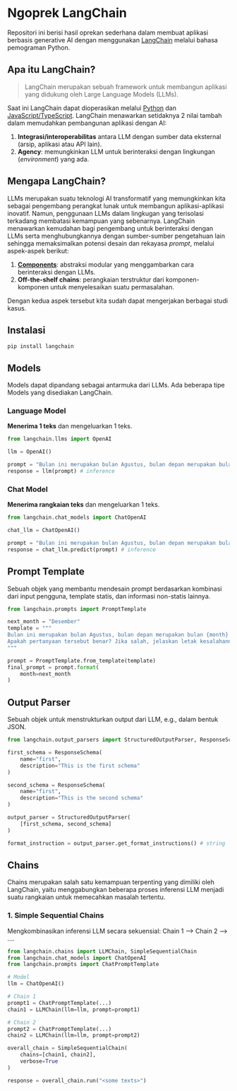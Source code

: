 # Ngoprek LangChain
Repositori ini berisi hasil oprekan sederhana dalam membuat aplikasi berbasis generative AI dengan menggunakan [LangChain](https://github.com/langchain-ai/langchain) melalui bahasa pemograman Python.

## Apa itu LangChain?
> LangChain merupakan sebuah framework untuk membangun aplikasi yang didukung oleh Large Language Models (LLMs).

Saat ini LangChain dapat dioperasikan melalui [Python](https://python.langchain.com/docs/get_started/introduction.html) dan [JavaScript/TypeScript](https://js.langchain.com/docs/get_started/introduction/).
LangChain menawarkan setidaknya 2 nilai tambah dalam memudahkan pembangunan aplikasi dengan AI:
1. **Integrasi/interoperabilitas** antara LLM dengan sumber data eksternal (arsip, aplikasi atau API lain).
2. **Agency**: memungkinkan LLM untuk berinteraksi dengan lingkungan (*environment*) yang ada.

## Mengapa LangChain?
LLMs merupakan suatu teknologi AI transformatif yang memungkinkan kita sebagai pengembang perangkat lunak untuk membangun aplikasi-aplikasi inovatif. 
Namun, penggunaan LLMs dalam lingkugan yang terisolasi terkadang membatasi kemampuan yang sebenarnya. 
LangChain menawarkan kemudahan bagi pengembang untuk berinteraksi dengan LLMs serta menghubungkannya dengan sumber-sumber pengetahuan lain sehingga memaksimalkan potensi desain dan rekayasa *prompt*, melalui aspek-aspek berikut:

1. [**Components**](https://docs.langchain.com/docs/category/components): abstraksi modular yang menggambarkan cara berinteraksi dengan LLMs.
2. **Off-the-shelf chains**: perangkaian terstruktur dari komponen-komponen untuk menyelesaikan suatu permasalahan.

Dengan kedua aspek tersebut kita sudah dapat mengerjakan berbagai studi kasus.

## Instalasi
```
pip install langchain
```

## Models
Models dapat dipandang sebagai antarmuka dari LLMs. Ada beberapa tipe Models yang disediakan LangChain.

### Language Model
**Menerima 1 teks** dan mengeluarkan 1 teks.
```python
from langchain.llms import OpenAI

llm = OpenAI()

prompt = "Bulan ini merupakan bulan Agustus, bulan depan merupakan bulan Desember. Apakah pertanyaan tersebut benar? Jika salah, jelaskan letak kesalahannya."
response = llm(prompt) # inference
```


### Chat Model
**Menerima rangkaian teks** dan mengeluarkan 1 teks.
```python
from langchain.chat_models import ChatOpenAI

chat_llm = ChatOpenAI()

prompt = "Bulan ini merupakan bulan Agustus, bulan depan merupakan bulan Desember. Apakah pertanyaan tersebut benar? Jika salah, jelaskan letak kesalahannya."
response = chat_llm.predict(prompt) # inference
```


## Prompt Template
Sebuah objek yang membantu mendesain prompt berdasarkan kombinasi dari input pengguna, template statis, dan informasi non-statis lainnya.

```python
from langchain.prompts import PromptTemplate

next_month = "Desember"
template = """
Bulan ini merupakan bulan Agustus, bulan depan merupakan bulan {month}. 
Apakah pertanyaan tersebut benar? Jika salah, jelaskan letak kesalahannya.
"""

prompt = PromptTemplate.from_template(template)
final_prompt = prompt.format(
    month=next_month
)
```

## Output Parser
Sebuah objek untuk menstrukturkan output dari LLM, e.g., dalam bentuk JSON.

```python
from langchain.output_parsers import StructuredOutputParser, ResponseSchema

first_schema = ResponseSchema(
    name="first",
    description="This is the first schema"
)

second_schema = ResponseSchema(
    name="first",
    description="This is the second schema"
)

output_parser = StructuredOutputParser(
    [first_schema, second_schema]
)

format_instruction = output_parser.get_format_instructions() # string
```

## Chains
Chains merupakan salah satu kemampuan terpenting yang dimiliki oleh LangChain, yaitu menggabungkan beberapa proses inferensi LLM menjadi suatu rangkaian untuk memecahkan masalah tertentu.

### 1. Simple Sequential Chains
Mengkombinasikan inferensi LLM secara sekuensial: Chain 1 --> Chain 2 --> ....

```python
from langchain.chains import LLMChain, SimpleSequentialChain
from langchain.chat_models import ChatOpenAI
from langchain.prompts import ChatPromptTemplate

# Model
llm = ChatOpenAI()

# Chain 1
prompt1 = ChatPromptTemplate(...)
chain1 = LLMChain(llm=llm, prompt=prompt1)

# Chain 2
prompt2 = ChatPromptTemplate(...)
chain2 = LLMChain(llm=llm, prompt=prompt2)

overall_chain = SimpleSequentialChain(
    chains=[chain1, chain2], 
    verbose=True
)

response = overall_chain.run("<some texts>")
```

